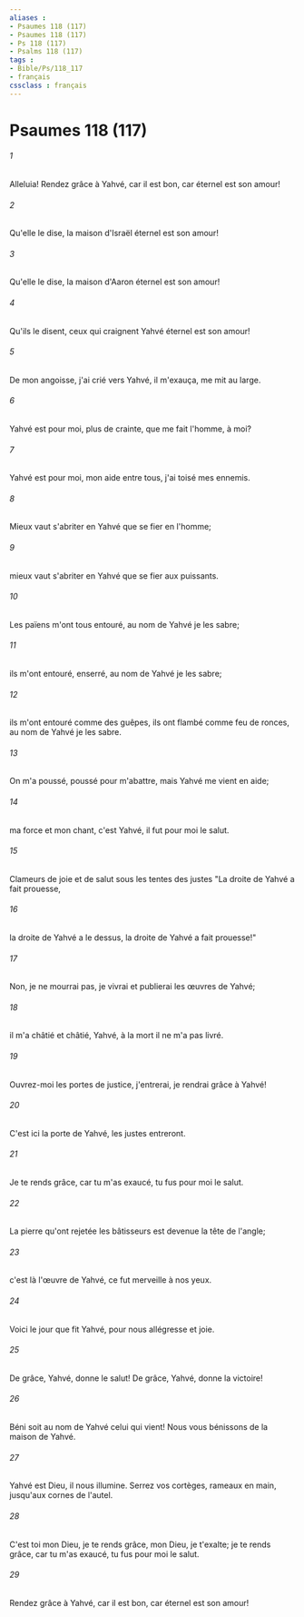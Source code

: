 ```yaml
---
aliases : 
- Psaumes 118 (117)
- Psaumes 118 (117)
- Ps 118 (117)
- Psalms 118 (117)
tags : 
- Bible/Ps/118_117
- français
cssclass : français
---
```


# Psaumes 118 (117)

###### 1
Alleluia! Rendez grâce à Yahvé, car il est bon, car éternel est son amour!
###### 2
Qu'elle le dise, la maison d'Israël éternel est son amour!
###### 3
Qu'elle le dise, la maison d'Aaron éternel est son amour!
###### 4
Qu'ils le disent, ceux qui craignent Yahvé éternel est son amour!
###### 5
De mon angoisse, j'ai crié vers Yahvé, il m'exauça, me mit au large.
###### 6
Yahvé est pour moi, plus de crainte, que me fait l'homme, à moi?
###### 7
Yahvé est pour moi, mon aide entre tous, j'ai toisé mes ennemis.
###### 8
Mieux vaut s'abriter en Yahvé que se fier en l'homme;
###### 9
mieux vaut s'abriter en Yahvé que se fier aux puissants.
###### 10
Les païens m'ont tous entouré, au nom de Yahvé je les sabre;
###### 11
ils m'ont entouré, enserré, au nom de Yahvé je les sabre;
###### 12
ils m'ont entouré comme des guêpes, ils ont flambé comme feu de ronces, au nom de Yahvé je les sabre.
###### 13
On m'a poussé, poussé pour m'abattre, mais Yahvé me vient en aide;
###### 14
ma force et mon chant, c'est Yahvé, il fut pour moi le salut.
###### 15
Clameurs de joie et de salut sous les tentes des justes "La droite de Yahvé a fait prouesse,
###### 16
la droite de Yahvé a le dessus, la droite de Yahvé a fait prouesse!"
###### 17
Non, je ne mourrai pas, je vivrai et publierai les œuvres de Yahvé;
###### 18
il m'a châtié et châtié, Yahvé, à la mort il ne m'a pas livré.
###### 19
Ouvrez-moi les portes de justice, j'entrerai, je rendrai grâce à Yahvé!
###### 20
C'est ici la porte de Yahvé, les justes entreront.
###### 21
Je te rends grâce, car tu m'as exaucé, tu fus pour moi le salut.
###### 22
La pierre qu'ont rejetée les bâtisseurs est devenue la tête de l'angle;
###### 23
c'est là l'œuvre de Yahvé, ce fut merveille à nos yeux.
###### 24
Voici le jour que fit Yahvé, pour nous allégresse et joie.
###### 25
De grâce, Yahvé, donne le salut! De grâce, Yahvé, donne la victoire!
###### 26
Béni soit au nom de Yahvé celui qui vient! Nous vous bénissons de la maison de Yahvé.
###### 27
Yahvé est Dieu, il nous illumine. Serrez vos cortèges, rameaux en main, jusqu'aux cornes de l'autel.
###### 28
C'est toi mon Dieu, je te rends grâce, mon Dieu, je t'exalte; je te rends grâce, car tu m'as exaucé, tu fus pour moi le salut.
###### 29
Rendez grâce à Yahvé, car il est bon, car éternel est son amour!
